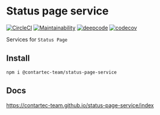 # Status page service

[![CircleCI](https://circleci.com/gh/contartec-team/status-page-service.svg?style=shield&circle-token=1842b6b974b8c6d61af2aa365d9242da5b2c0b96)](https://circleci.com/gh/contartec-team/status-page-service)
[![Maintainability](https://api.codeclimate.com/v1/badges/51b1b80345d08d73ee46/maintainability)](https://codeclimate.com/github/contartec-team/status-page-service/maintainability)
[![deepcode](https://www.deepcode.ai/api/gh/badge?key=eyJhbGciOiJIUzI1NiIsInR5cCI6IkpXVCJ9.eyJwbGF0Zm9ybTEiOiJnaCIsIm93bmVyMSI6ImNvbnRhcnRlYy10ZWFtIiwicmVwbzEiOiJzdGF0dXMtcGFnZS1zZXJ2aWNlIiwiaW5jbHVkZUxpbnQiOmZhbHNlLCJhdXRob3JJZCI6MTczMjgsImlhdCI6MTYxMTY4OTQ1NX0.qsGzEjgXvjHQPVuSrki-Y_H9bUv60GfxmkbsOf57hSI)](https://www.deepcode.ai/app/gh/contartec-team/status-page-service/_/dashboard?utm_content=gh%2Fcontartec-team%2Fstatus-page-service)
[![codecov](https://codecov.io/gh/contartec-team/status-page-service/branch/master/graph/badge.svg?token=b31TRIAM3z)](https://codecov.io/gh/contartec-team/status-page-service)

Services for `Status Page`

## Install

`npm i @contartec-team/status-page-service`

## Docs

https://contartec-team.github.io/status-page-service/index